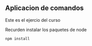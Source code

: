 ## Aplicacion de comandos


Este es el ejercio del curso


Recurden instalar los paquetes de node

```
npm install
```